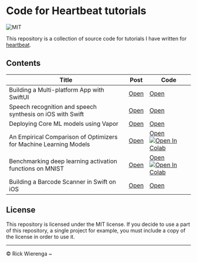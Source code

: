# Code for Heartbeat tutorials

![MIT](https://img.shields.io/badge/license-MIT-green)

This repository is a collection of source code for tutorials I have written for [heartbeat](https://heartbeat.fritz.ai).

## Contents
Title | Post | Code
-|-|-
Building a Multi-platform App with SwiftUI | [Open](https://heartbeat.fritz.ai/building-a-multi-platform-app-with-swiftui-5336bce94689) | [Open](https://github.com/rickwierenga/heartbeat-tutorials/tree/master/MultiplatformApp/HackerNews)
Speech recognition and speech synthesis on iOS with Swift | [Open](https://heartbeat.fritz.ai/speech-recognition-and-speech-synthesis-on-ios-with-swift-d1a63e469cd9) | [Open](https://github.com/rickwierenga/heartbeat-tutorials/tree/master/VerbalCommunication)
Deploying Core ML models using Vapor | [Open](https://heartbeat.fritz.ai/deploying-core-ml-models-using-vapor-c562a70b1371) | [Open](https://github.com/rickwierenga/heartbeat-tutorials/tree/master/CoreML-API)
An Empirical Comparison of Optimizers for Machine Learning Models | [Open](https://heartbeat.fritz.ai/an-empirical-comparison-of-optimizers-for-machine-learning-models-b86f29957050) | [Open](https://github.com/rickwierenga/heartbeat-tutorials/tree/master/BenchmarkingOptimizers) [![Open In Colab](https://colab.research.google.com/assets/colab-badge.svg)](https://colab.research.google.com/github/rickwierenga/heartbeat-tutorials/blob/master/BenchmarkingOptimizers/Benchmarking%20Optimizers.ipynb)
Benchmarking deep learning activation functions on MNIST | [Open](https://heartbeat.fritz.ai/benchmarking-deep-learning-activation-functions-on-mnist-3d174e729735) | [Open](https://github.com/rickwierenga/heartbeat-tutorials/tree/master/BenchmarkingActivations) [![Open In Colab](https://colab.research.google.com/assets/colab-badge.svg)](https://colab.research.google.com/github/rickwierenga/heartbeat-tutorials/blob/master/BenchmarkingActivations/Benchmarking%20Activation%20Functions.ipynb)
Building a Barcode Scanner in Swift on iOS | [Open](https://heartbeat.fritz.ai/building-a-barcode-scanner-in-swift-on-ios-9ad550e8f78b) | [Open](https://github.com/rickwierenga/heartbeat-tutorials/tree/master/BarcodeScanner)

## License
This repository is licensed under the MIT license. If you decide to use a part of this repository, a single project for example, you must include a copy of the license in order to use it.

---
&copy; Rick Wierenga
~
